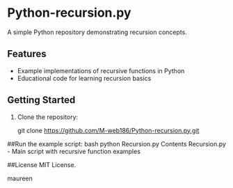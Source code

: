 # Python-recursion.py

A simple Python repository demonstrating recursion concepts.

## Features

- Example implementations of recursive functions in Python
- Educational code for learning recursion basics

## Getting Started

1. Clone the repository:

   git clone https://github.com/M-web186/Python-recursion.py.git

##Run the example script:
bash
python Recursion.py
Contents
Recursion.py - Main script with recursive function examples

##License
MIT License.

maureen
